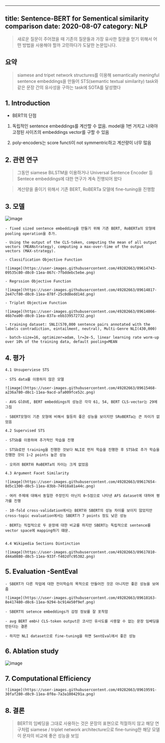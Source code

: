 -----------------------------------------
title: Sentence-BERT for Sementical similarity comparison
date: 2020-08-07
category: NLP
-----------------------------------------

> 새로운 질문이 주어졌을 때 기존의 질문들과 가장 유사한 질문을 얻기 위해서 어떤 방법을 사용해야 할까 고민하다가 도달한 논문입니다.

## 요약

> siamese and tripet network structures를 이용해 semantically meningful sentence embeddings을 만들어 
STS(semantic textual similarity) task와 같은 문장 간의 유사성을 구하는 task에 SOTA를 달성했다



## 1. Introduction

- BERT의 단점

1) 독립적인 sentence embeddings를 계산할 수 없음. model을 1번 거치고 나와야 고정된 사이즈의 embeddings vector를 구할 수 있음

2) poly-encoders는 score functi이 not symmentric하고 계산량이 너무 많음

## 2. 관련 연구

> 그동안 siamese BiLSTM을 이용하거나 Universal Sentence Encoder 등 Sentece embeddings에 대한 연구가 계속 진행되어 왔다

> 계산량을 줄이기 위해서 기존 BERT, RoBERTa 모델에 fine-tuning을 진행함

## 3. 모델

![image](https://user-images.githubusercontent.com/49282663/89614159-d3fa3f00-d8be-11ea-8a90-9ab25052371b.png)

    - fixed sized sentence embedding을 만들기 위해 기존 BERT, RoBERTa의 모형에 pooling operation을 추가.

    - Using the output of the CLS-token, computing the mean of all output vectors (MEANstrategy), computing a max-over-time of the output vectors (MAX-strategy).
    
    - Classification Objective Function
    
    ![image](https://user-images.githubusercontent.com/49282663/89614743-09535c80-d8c0-11ea-867c-7fbddebc5ebe.png)

    - Regrssion Objective Function
    
    ![image](https://user-images.githubusercontent.com/49282663/89614817-2e47cf80-d8c0-11ea-878f-25c0d8edd14d.png)

    - Triplet Objective Function
    
    ![image](https://user-images.githubusercontent.com/49282663/89614866-46b7ea00-d8c0-11ea-837a-ebb339572732.png)

    - training dataset: SNLI(570,000 sentence pairs annotated with the labels contradiction, eintailment, neutral), Multi-Genre NLI(430,000)
    
    - batch-size=16, optimizer=adam, lr=2e-5, linear learning rate worm-up over 10% of the training data, default pooling=MEAN

## 4. 평가

    4.1 Unsuperviese STS
    
    - STS data를 이용하지 않은 모델
   
    ![image](https://user-images.githubusercontent.com/49282663/89615468-a236a780-d8c1-11ea-9acd-afa009fce52c.png)

    - AVG GlOVE, BERT embeddings의 성능은 각각 61, 54, BERT CLS-vector는 29에 그침

    - SBERT모형이 기존 모형에 비해서 월등히 좋은 성능을 보이지만 SRoBERTa는 큰 차이가 없었음
    
    4.2 Supervised STS
    
    - STSb를 이용하여 추가적인 학습을 진행
    
    - STSb로만 training을 진행한 것보다 NLI로 먼저 학습을 진행한 후 STSb로 추가 학습을 진행한 것이 1~2 points 높은 성능
    
    - 오히려 BERT와 RoBERTa의 차이는 크게 없었음
    
    4.3 Argument Facet Similarity
    
    ![image](https://user-images.githubusercontent.com/49282663/89617654-8d5c1300-d8c5-11ea-83bb-74918a81a44c.png)
    
    - 여러 주제에 대해서 동일한 주장인지 아닌지 0~5점으로 나타낸 AFS dataset에 대하여 평가를 진행
    
    - 10-fold cross-validation에서는 BERT와 SBERT의 성능 차이를 보이지 않았지만 cross-topic evaluation에서는 SBERT가 7 points 정도 낮은 성능

    - BERT는 직접적으로 두 문장에 대한 비교를 하지만 SBERT는 독립적으로 sentence를 vector space에 mapping하기 떄문. 
    
    
    4.4 Wikipedia Sections Dintinction
    
    ![image](https://user-images.githubusercontent.com/49282663/89617810-d44a0880-d8c5-11ea-933f-f402dfc95382.png)


## 5. Evaluation -SentEval

    - SBERT가 다른 작업에 대한 전이학습의 목적으로 만들어진 것은 아니지만 좋은 성능을 보여줌
    
    ![image](https://user-images.githubusercontent.com/49282663/89618163-8e417480-d8c6-11ea-9294-bc914e50f9ef.png)

    - SBERT의 setence embeddings가 감정 정보를 잘 포착함

    - avg BERT emb나 CLS-token output은 코사인 유사도를 사용할 수 없는 문장 임베딩을 만든다는 결론

    - 하지만 NLI dataset으로 fine-tuning을 하면 SentEval에서 좋은 성능


## 6. Ablation study

![image](https://user-images.githubusercontent.com/49282663/89615170-effee000-d8c0-11ea-8872-6d43f674c5cb.png)


## 7. Computational Efficiency

    ![image](https://user-images.githubusercontent.com/49282663/89619591-30faf280-d8c9-11ea-8f0a-7a3a1004291a.png)


## 8. 결론

> BERT의 임베딩을 그대로 사용하는 것은 문장의 표현으로 적절하지 않고 해당 연구처럼 siamese / triplet network architecture으로 fine-tuning한
해당 모델이 문자의 비교에  좋은 성능을 보임
    
    
    
    
    
